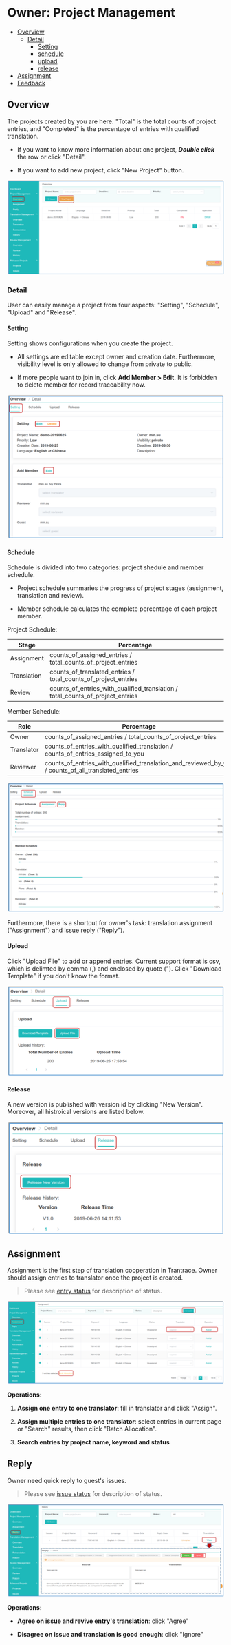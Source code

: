 # Owner: Project Management

- [Overview](#overview)
  - [Detail](#detail)
    - [Setting](#setting)
    - [schedule](#schedule)
    - [upload](#upload)
    - [release](#release)
- [Assignment](#assign)
- [Feedback](#feedback)


## Overview

<span id='overview'></span>


The projects created by you are here. "Total" is the total counts of project entries, and "Completed" is the percentage of entries with qualified translation. 

- If you want to know more information about one project, _**Double click**_ the row or click "Detail".

- If you want to add new project, click "New Project" button.

![](/assets/project_management.overview.png)

### Detail
<span id='detail'></span>

User can easily manage a project from four aspects: "Setting", "Schedule", "Upload" and "Release".

#### Setting
<span id='setting'></span>

Setting shows configurations when you create the project.

- All settings are editable except owner and creation date. Furthermore, visibility level is only allowed to change from private to public. 

- If more people want to join in, click **Add Member > Edit**. It is forbidden to delete member for record traceability now.

![](/assets/project_management.setting.png)

#### Schedule
<span id='schedule'></span>

Schedule is divided into two categories: project shedule and member schedule.

- Project schedule summaries the progress of project stages (assignment, translation and review).

- Member schedule calculates the complete percentage of each project member. 

Project Schedule:

|Stage|Percentage|
|--|--|
|Assignment| counts\_of\_assigned_entries / total\_counts\_of\_project_entries |
|Translation | counts\_of\_translated\_entries / total\_counts\_of\_project_entries |
|Review| counts\_of\_entries\_with\_qualified\_translation / total\_counts\_of\_project_entries |

Member Schedule:

|Role| Percentage |
|--|--|
|Owner | counts\_of\_assigned_entries / total\_counts\_of\_project_entries |
| Translator | counts\_of\_entries\_with\_qualified\_translation / counts_of_entries_assigned_to_you  |
| Reviewer | counts\_of\_entries\_with\_qualified\_translation\_and\_reviewed\_by\_you / counts\_of\_all\_translated\_entries |


![](/assets/project_management.schedule.png)

Furthermore, there is a shortcut for owner's task: translation assignment ("Assignment") and issue reply ("Reply").

#### Upload

<span id='upload'></span>

Click "Upload File" to add or append entries. Current support format is csv, which is delimted by comma (,) and enclosed by quote ("). Click "Download Template" if you don't know the format.

![](/assets/project_management.upload.png)

#### Release
<span id='release'></span>

A new version is published with version id by clicking "New Version". Moreover, all histroical versions are listed below.

![](/assets/project_management.release.png)

## Assignment

<span id='assign'></span>

Assignment is the first step of translation cooperation in Trantrace. Owner should assign entries to translator once the project is created.

> Please see [entry status](../glossary.md#entry-status) for description of status.

![](/assets/project_management.assignment.png)

**Operations:**

1. **Assign one entry to one translator**: fill in translator and click "Assign".

2. **Assign multiple entries to one translator**: select entries in current page or "Search" results, then click "Batch Allocation".

3. **Search entries by project name, keyword and status**
 
## Reply

<span id='feedback'></span>

Owner need quick reply to guest's issues.

> Please see [issue status](../glossary.md#issue-status) for description of status.

![](/assets/project_management.reply.png)

**Operations:**

- **Agree on issue and revive entry's translation**: click "Agree"

- **Disagree on issue and translation is good enough**: click "Ignore"
